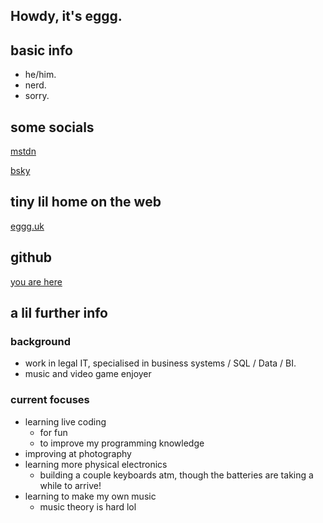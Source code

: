 ## Howdy, it's eggg.
## basic info
- he/him.
- nerd.
- sorry.

## some socials
[mstdn](https://hachyderm.io/@eggg)

[bsky](https://bsky.app/profile/eggg.uk)

## tiny lil home on the web
[eggg.uk](https://eggg.uk)

## github
[you are here](https://github.com/eggg-uk)

## a lil further info
### background
- work in legal IT, specialised in business systems / SQL / Data / BI.
- music and video game enjoyer

### current focuses
- learning live coding
  - for fun
  - to improve my programming knowledge
- improving at photography
- learning more physical electronics
  - building a couple keyboards atm, though the batteries are taking a while to arrive!
- learning to make my own music
  - music theory is hard lol
